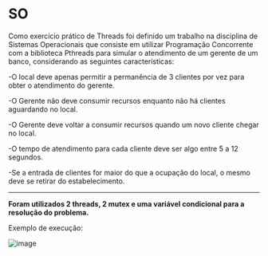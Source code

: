 # SO


Como exercício prático de Threads foi definido um trabalho na disciplina de Sistemas Operacionais que consiste em utilizar Programação Concorrente com a biblioteca Pthreads para simular o atendimento de um gerente de um banco, considerando as seguintes características:

-O local deve apenas permitir a permanência de 3 clientes por vez para obter o atendimento do gerente.

-O Gerente não deve consumir recursos enquanto não há clientes aguardando no local.

-O Gerente deve voltar a consumir recursos quando um novo cliente chegar no local.

-O tempo de atendimento para cada cliente deve ser algo entre 5 a 12 segundos.

-Se a entrada de clientes for maior do que a ocupação do local, o mesmo deve se retirar do estabelecimento.
______________________________________________________________________________________________________________________________________
**Foram utilizados 2 threads, 2 mutex e uma variável condicional para a resolução do problema.**



Exemplo de execução:

![image](https://user-images.githubusercontent.com/20791940/140244950-ba8fdc00-1211-4330-9e90-1456884ceee7.png)
